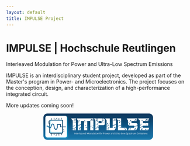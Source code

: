 ```yaml
---
layout: default
title: IMPULSE Project
---
```

# IMPULSE | Hochschule Reutlingen

Interleaved Modulation for Power and Ultra-Low Spectrum Emissions

IMPULSE is an interdisciplinary student project, developed as part of the Master's program in Power- and Microelectronics. 
The project focuses on the conception, design, and characterization of a high-performance integrated circuit.

More updates coming soon!


<p align="center">
  <img src="/assets/images/impulse-logo.png" alt="IMPULSE Logo" width="300"/>
</p>
